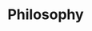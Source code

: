 ---
title: Philosophy
image: \assets\img\impacts\philosophy.png
permalink: /category/philosophy/
pagination: 
  enabled: true
  category: philosophy
  permalink: /:num/
---